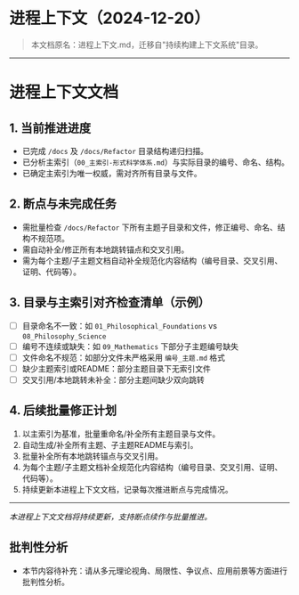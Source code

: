 # 进程上下文（2024-12-20）

> 本文档原名：进程上下文.md，迁移自"持续构建上下文系统"目录。

---

# 进程上下文文档

## 1. 当前推进进度

- 已完成 `/docs` 及 `/docs/Refactor` 目录结构递归扫描。
- 已分析主索引（`00_主索引-形式科学体系.md`）与实际目录的编号、命名、结构。
- 已确定主索引为唯一权威，需对齐所有目录与文件。

## 2. 断点与未完成任务

- 需批量检查 `/docs/Refactor` 下所有主题子目录和文件，修正编号、命名、结构不规范项。
- 需自动补全/修正所有本地跳转锚点和交叉引用。
- 需为每个主题/子主题文档自动补全规范化内容结构（编号目录、交叉引用、证明、代码等）。

## 3. 目录与主索引对齐检查清单（示例）

- [ ] 目录命名不一致：如 `01_Philosophical_Foundations` vs `08_Philosophy_Science`
- [ ] 编号不连续或缺失：如 `09_Mathematics` 下部分子主题编号缺失
- [ ] 文件命名不规范：如部分文件未严格采用 `编号_主题.md` 格式
- [ ] 缺少主题索引或README：部分主题目录下无索引文件
- [ ] 交叉引用/本地跳转未补全：部分主题间缺少双向跳转

## 4. 后续批量修正计划

1. 以主索引为基准，批量重命名/补全所有主题目录与文件。
2. 自动生成/补全所有主题、子主题README与索引。
3. 批量补全所有本地跳转锚点与交叉引用。
4. 为每个主题/子主题文档补全规范化内容结构（编号目录、交叉引用、证明、代码等）。
5. 持续更新本进程上下文文档，记录每次推进断点与完成情况。

---

*本进程上下文文档将持续更新，支持断点续作与批量推进。*

## 批判性分析

- 本节内容待补充：请从多元理论视角、局限性、争议点、应用前景等方面进行批判性分析。
